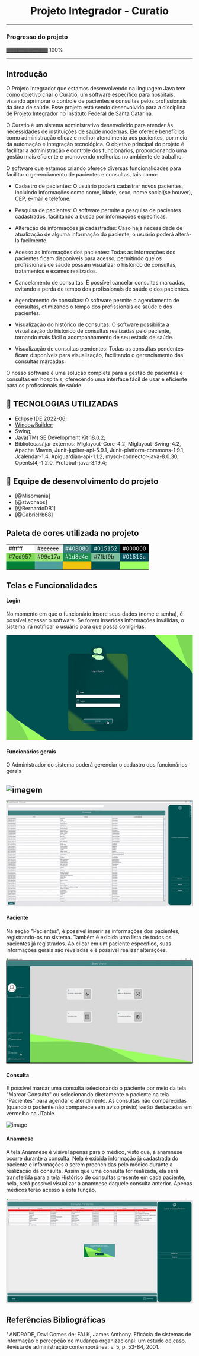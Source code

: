 
<h1 align="center"> Projeto Integrador - Curatio  </h1>


---
### Progresso do projeto
▓▓▓▓▓▓▓▓▓▓▓ 100%



---

## Introdução
O Projeto Integrador que estamos desenvolvendo na linguagem Java tem como objetivo criar o Curatio, um software específico para hospitais, visando aprimorar o controle de pacientes e consultas pelos profissionais da área de saúde. Esse projeto está sendo desenvolvido para a disciplina de Projeto Integrador no Instituto Federal de Santa Catarina.

O Curatio é um sistema administrativo desenvolvido para atender às necessidades de instituições de saúde modernas. Ele oferece benefícios como administração eficaz e melhor atendimento aos pacientes, por meio da automação e integração tecnológica. O objetivo principal do projeto é facilitar a administração e controle dos funcionários, proporcionando uma gestão mais eficiente e promovendo melhorias no ambiente de trabalho.

O software que estamos criando oferece diversas funcionalidades para facilitar o gerenciamento de pacientes e consultas, tais como:

 - Cadastro de pacientes: O usuário poderá cadastrar novos pacientes, incluindo informações como nome, idade, sexo, nome social(se houver), CEP, e-mail e telefone.

 - Pesquisa de pacientes: O software permite a pesquisa de pacientes cadastrados, facilitando a busca por informações específicas.

 - Alteração de informações já cadastradas: Caso haja necessidade de atualização de alguma informação do paciente, o usuário poderá alterá-la facilmente.

 - Acesso às informações dos pacientes: Todas as informações dos pacientes ficam disponíveis para acesso, permitindo que os profissionais de saúde possam visualizar o histórico de consultas, tratamentos e exames realizados.

 - Cancelamento de consultas: É possível cancelar consultas marcadas, evitando a perda de tempo dos profissionais de saúde e dos pacientes.

 - Agendamento de consultas: O software permite o agendamento de consultas, otimizando o tempo dos profissionais de saúde e dos pacientes.

 - Visualização do histórico de consultas: O software possibilita a visualização do histórico de consultas realizadas pelo paciente, tornando mais fácil o acompanhamento de seu estado de saúde.

 - Visualização de consultas pendentes: Todas as consultas pendentes ficam disponíveis para visualização, facilitando o gerenciamento das consultas marcadas.

O nosso software é uma solução completa para a gestão de pacientes e consultas em hospitais, oferecendo uma interface fácil de usar e eficiente para os profissionais de saúde.


## :wrench: TECNOLOGIAS UTILIZADAS

- [Eclipse IDE 2022-06](https://www.eclipse.org/downloads/);
- [WindowBuilder](https://www.eclipse.org/windowbuilder/);
- Swing;
- Java(TM) SE Development Kit 18.0.2; 
- Bibliotecas/.jar externos: Miglayout-Core-4.2, Miglayout-Swing-4.2, Apache Maven, Junit-jupiter-api-5.9.1, Junit-platform-commons-1.9.1, Jcalendar-1.4, Apiguardian-api-1.1.2, mysql-connector-java-8.0.30, Opentst4j-1.2.0, Protobuf-java-3.19.4;

## :busts_in_silhouette: Equipe de desenvolvimento do projeto
- [@Misomania]
- [@stwchaos]
- [@BernardoDB1]
- [@Gabrielrb68]

## Paleta de cores utilizada no projeto

<table>
  <tbody>
    <tr>
      <td style="background-color:#ffffff; color:#000000">#ffffff</td>
      <td style="background-color:#eeeeee; color:#000000">#eeeeee</td>
      <td style="background-color:#408080; color:#ffffff">#408080</td>
      <td style="background-color:#015152; color:#ffffff">#015152</td>
      <td style="background-color:#000000; color:#ffffff">#000000</td>
    </tr>
    <tr>
      <td style="background-color:#7ed957">#7ed957</td>
      <td style="background-color:#99e17a">#99e17a</td>
      <td style="background-color:#1d8e4e; color:#ffffff">#1d8e4e</td>
      <td style="background-color:#7fbf9b">#7fbf9b</td>
      <td style="background-color:#01515a; color:#ffffff">#01515a</td>
    </tr>
    <tr>
      <td style="background-color:#008037; color:#008037">#008037</td>
      <td style="background-color:#50a0a0; color:#50a0a0">#50a0a0</td>
      <td style="background-color:#f1c40f; color:#f1c40f">#f1c40f</td>
      <td style="background-color:#005151; color:#005151">#005151</td>
      <td style="background-color: #9eff62; color: #9eff62"> #9eff62</td>
    </tr>
  </tbody>
</table>



## Telas e Funcionalidades


####  Login
No momento em que o funcionário insere seus dados (nome e senha), é possível acessar o software. Se forem inseridas informações inválidas, o sistema irá notificar o usuário para que possa corrigi-las.

  ![imagem](https://github.com/stwchaos/curatio/blob/main/imgMD/Login.gif)
  

#### Funcionários gerais
O Administrador do sistema poderá gerenciar o cadastro dos funcionários gerais

 ![imagem](https://github.com/stwchaos/curatio/blob/main/imgMD/Profissionais.gif)
 ---
 ![imagem](https://github.com/stwchaos/curatio/blob/main/imgMD/SecretarAdm.gif)


#### Paciente
Na seção "Pacientes", é possível inserir as informações dos pacientes, registrando-os no sistema. Também é exibida uma lista de todos os pacientes já registrados. Ao clicar em um paciente específico, suas informações gerais são reveladas e é possível realizar alterações.
  
![image](https://github.com/stwchaos/curatio/blob/main/imgMD/Pacientes.gif)


#### Consulta
É possível marcar uma consulta selecionando o paciente por meio da tela "Marcar Consulta" ou selecionando diretamente o paciente na tela "Pacientes" para agendar o atendimento. As consultas não comparecidas (quando o paciente não comparece sem aviso prévio) serão destacadas em vermelho na JTable.
 
 ![image](https://github.com/stwchaos/curatio/blob/main/imgMD/Consulta(1).gif)


#### Anamnese
A tela Anamnese é visível apenas para o médico, visto que, a anamnese ocorre durante a consulta. Nela é exibida informação já cadastrada do paciente e informações a serem preenchidas pelo médico durante a realização da consulta. Assim que uma consulta for realizada, ela será transferida para a tela Histórico de consultas presente em cada paciente, nela, será possível visualizar a anamnese daquele consulta anterior. Apenas médicos terão acesso a esta função.

![image](https://github.com/stwchaos/curatio/blob/main/imgMD/AnamneseLogout.gif)


## Referências Bibliográficas

¹ ANDRADE, Davi Gomes de; FALK, James Anthony. Eficácia de sistemas de informação e percepção de mudança organizacional: um estudo de caso. Revista de administração contemporânea, v. 5, p. 53-84, 2001.

